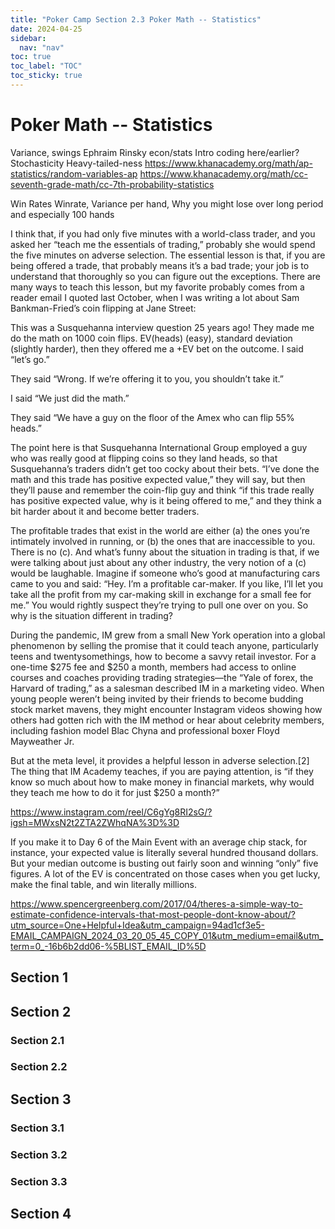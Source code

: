 ```yaml
---
title: "Poker Camp Section 2.3 Poker Math -- Statistics"
date: 2024-04-25
sidebar:
  nav: "nav"
toc: true
toc_label: "TOC"
toc_sticky: true
---
```


# Poker Math -- Statistics
Variance, swings
Ephraim Rinsky econ/stats
Intro coding here/earlier? 
Stochasticity
Heavy-tailed-ness
https://www.khanacademy.org/math/ap-statistics/random-variables-ap
https://www.khanacademy.org/math/cc-seventh-grade-math/cc-7th-probability-statistics

Win Rates
Winrate, Variance per hand, Why you might lose over long period and especially 100 hands 

I think that, if you had only five minutes with a world-class trader, and you asked her “teach me the essentials of trading,” probably she would spend the five minutes on adverse selection. The essential lesson is that, if you are being offered a trade, that probably means it’s a bad trade; your job is to understand that thoroughly so you can figure out the exceptions. There are many ways to teach this lesson, but my favorite probably comes from a reader email I quoted last October, when I was writing a lot about Sam Bankman-Fried’s coin flipping at Jane Street:

This was a Susquehanna interview question 25 years ago! They made me do the math on 1000 coin flips. EV(heads) (easy), standard deviation (slightly harder), then they offered me a +EV bet on the outcome. I said “let’s go.”

They said “Wrong. If we’re offering it to you, you shouldn’t take it.”

I said “We just did the math.”

They said “We have a guy on the floor of the Amex who can flip 55% heads.”

The point here is that Susquehanna International Group employed a guy who was really good at flipping coins so they land heads, so that Susquehanna’s traders didn’t get too cocky about their bets. “I’ve done the math and this trade has positive expected value,” they will say, but then they’ll pause and remember the coin-flip guy and think “if this trade really has positive expected value, why is it being offered to me,” and they think a bit harder about it and become better traders.

The profitable trades that exist in the world are either (a) the ones you’re intimately involved in running, or (b) the ones that are inaccessible to you. There is no (c). And what’s funny about the situation in trading is that, if we were talking about just about any other industry, the very notion of a (c) would be laughable. Imagine if someone who’s good at manufacturing cars came to you and said: “Hey. I’m a profitable car-maker. If you like, I’ll let you take all the profit from my car-making skill in exchange for a small fee for me.” You would rightly suspect they’re trying to pull one over on you. So why is the situation different in trading?

During the pandemic, IM grew from a small New York operation into a global phenomenon by selling the promise that it could teach anyone, particularly teens and twentysomethings, how to become a savvy retail investor. For a one-time $275 fee and $250 a month, members had access to online courses and coaches providing trading strategies—the “Yale of forex, the Harvard of trading,” as a salesman described IM in a marketing video. When young people weren’t being invited by their friends to become budding stock market mavens, they might encounter Instagram videos showing how others had gotten rich with the IM method or hear about celebrity members, including fashion model Blac Chyna and professional boxer Floyd Mayweather Jr. 

But at the meta level, it provides a helpful lesson in adverse selection.[2] The thing that IM Academy teaches, if you are paying attention, is “if they know so much about how to make money in financial markets, why would they teach me how to do it for just $250 a month?” 

https://www.instagram.com/reel/C6gYg8RI2sG/?igsh=MWxsN2t2ZTA2ZWhqNA%3D%3D 

If you make it to Day 6 of the Main Event with an average chip stack, for instance, your expected value is literally several hundred thousand dollars. But your median outcome is busting out fairly soon and winning “only” five figures. A lot of the EV is concentrated on those cases when you get lucky, make the final table, and win literally millions.

https://www.spencergreenberg.com/2017/04/theres-a-simple-way-to-estimate-confidence-intervals-that-most-people-dont-know-about/?utm_source=One+Helpful+Idea&utm_campaign=94ad1cf3e5-EMAIL_CAMPAIGN_2024_03_20_05_45_COPY_01&utm_medium=email&utm_term=0_-16b6b2dd06-%5BLIST_EMAIL_ID%5D

## Section 1

## Section 2
### Section 2.1
### Section 2.2


## Section 3
### Section 3.1
### Section 3.2
### Section 3.3

## Section 4
